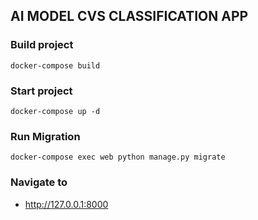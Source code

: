 ## AI MODEL CVS CLASSIFICATION APP

### Build project
```
docker-compose build
```

### Start project
```
docker-compose up -d
```

### Run Migration

```
docker-compose exec web python manage.py migrate
```

### Navigate to 
* http://127.0.0.1:8000
